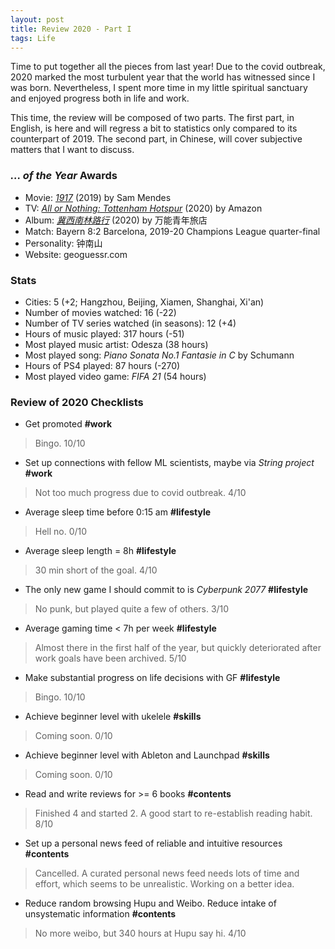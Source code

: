 ```yaml
---
layout: post
title: Review 2020 - Part I
tags: Life
---
```


Time to put together all the pieces from last year! Due to the covid outbreak, 2020 marked the most turbulent year that the world has witnessed since I was born. Nevertheless, I spent more time in my little spiritual sanctuary and enjoyed progress both in life and work.

This time, the review will be composed of two parts. The first part, in English, is here and will regress a bit to statistics only compared to its counterpart of 2019. The second part, in Chinese, will cover subjective matters that I want to discuss.

### _... of the Year_ Awards

- Movie: [*1917*](https://movie.douban.com/subject/30252495/) (2019) by Sam Mendes
- TV: [*All or Nothing: Tottenham Hotspur*](https://movie.douban.com/subject/34863569/) (2020) by Amazon
- Album: [*冀西南林路行*](https://music.douban.com/subject/35292992/) (2020) by 万能青年旅店
- Match: Bayern 8:2 Barcelona, 2019-20 Champions League quarter-final
- Personality: 钟南山
- Website: geoguessr.com

### Stats

- Cities: 5 (+2; Hangzhou, Beijing, Xiamen, Shanghai, Xi'an)
- Number of movies watched: 16 (-22)
- Number of TV series watched (in seasons): 12 (+4)
- Hours of music played: 317 hours (-51)
- Most played music artist: Odesza (38 hours)
- Most played song: *Piano Sonata No.1 Fantasie in C* by Schumann
- Hours of PS4 played: 87 hours (-270)
- Most played video game: *FIFA 21* (54 hours)

### Review of 2020 Checklists

- Get promoted **#work**

 > Bingo. 10/10

- Set up connections with fellow ML scientists, maybe via *String project* **#work**

 > Not too much progress due to covid outbreak. 4/10

- Average sleep time before 0:15 am **#lifestyle**

 > Hell no. 0/10

- Average sleep length = 8h **#lifestyle**

 > 30 min short of the goal. 4/10

- The only new game I should commit to is _Cyberpunk 2077_ **#lifestyle**

 > No punk, but played quite a few of others. 3/10

- Average gaming time < 7h per week **#lifestyle**

 > Almost there in the first half of the year, but quickly deteriorated after work goals have been archived. 5/10

- Make substantial progress on life decisions with GF **#lifestyle**

 > Bingo. 10/10

- Achieve beginner level with ukelele **#skills**

 > Coming soon. 0/10

- Achieve beginner level with Ableton and Launchpad **#skills**

 > Coming soon. 0/10

- Read and write reviews for >= 6 books **#contents**

 > Finished 4 and started 2. A good start to re-establish reading habit. 8/10

- Set up a personal news feed of reliable and intuitive resources **#contents**

 > Cancelled. A curated personal news feed needs lots of time and effort, which seems to be unrealistic. Working on a better idea.

- Reduce random browsing Hupu and Weibo. Reduce intake of unsystematic information **#contents**

 > No more weibo, but 340 hours at Hupu say hi. 4/10
